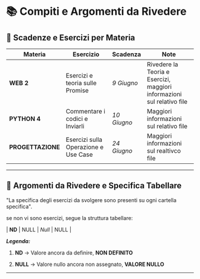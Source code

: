 # 📚 Compiti e Argomenti da Rivedere

## 📅 Scadenze e Esercizi per Materia

| Materia        | Esercizio                          | Scadenza             | Note                         |
|----------------|------------------------------------|----------------------|------------------------------|
| **WEB 2**         | Esercizi e teoria sulle Promise                               | *9 Giugno*               | Rivedere la Teoria e Esercizi, maggiori informazioni sul relativo file                       |
| **PYTHON 4**         | Commentare i codici e Inviarli                               | *10 Giugno*               | Maggiori informazioni sul relativo file
| **PROGETTAZIONE**         | Esercizi sulla Operazione e Use Case                              | *24 Giugno*               | Maggiori informazioni sul realtivco file



---

## 🔁 Argomenti da Rivedere e Specifica Tabellare

"La specifica degli esercizi da svolgere sono presenti su ogni cartella specifica".

se non vi sono esercizi, segue la struttura tabellare:

| **ND**         | NULL                               | *Null*               | NULL                         |


***Legenda:***

1. **ND** -> Valore ancora da definire, **NON DEFINITO**

2. **NULL** -> Valore nullo ancora non assegnato, **VALORE NULLO**

---


